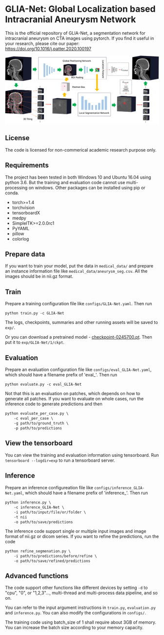 # GLIA-Net: Global Localization based Intracranial Aneurysm Network

This is the official repository of GLIA-Net, a segmentation network for 
intracranial aneurysm on CTA images using pytorch. 
If you find it useful in your research, please cite our paper: https://doi.org/10.1016/j.patter.2020.100197

![Network structure](artworks/workflow.png)

## License
The code is licensed for non-commerical academic research purpose only.

## Requirements
The project has been tested in both Windows 10 and Ubuntu 16.04 using python 3.6.
But the training and evaluation code cannot use multi-processing on windows.
Other packages can be installed using pip or conda.

* torch>=1.4
* torchvision
* tensorboardX
* medpy
* SimpleITK>=2.0.0rc1
* PyYAML
* pillow
* colorlog


## Prepare data
If you want to train your model, put the data in `medical_data/` and 
prepare an instance information file like `medical_data/aneurysm_seg.csv`.
All the images should be in nii.gz format.

## Train
Prepare a training configuration file like `configs/GLIA-Net.yaml`.
Then run
```
python train.py -c GLIA-Net
```
The logs, checkpoints, summaries and other running assets will be saved to `exp/`.

Or you can download a pretrained model - [checkpoint-0245700.pt](https://github.com/MeteorsHub/GLIA-Net/releases/download/v1.0/checkpoint-0245700.pt).
Then put it to `exp/GLIA-Net/1/ckpt`.

## Evaluation
Prepare an evaluation configuration file like `configs/eval_GLIA-Net.yaml`, 
which should have a filename prefix of 'eval_'.
Then run
```
python evaluate.py -c eval_GLIA-Net
```
Not that this is an evaluation on patches, which depends on how to generate all patches.
If you want to evaluate on whole cases, run the inference code to generate predictions and then
```
python evaluate_per_case.py \
    -c eval_per_case \
    -g path/to/ground_truth \
    -p path/to/predictions
```

## View the tensorboard
You can view the training and evaluation information using tensorboard.
Run `tensorboard --logdir=exp` to run a tensorboard server.

## Inference
Prepare an inference configureation file like `configs/inference_GLIA-Net.yaml`,
which should have a filename prefix of 'inference_'.
Then run
```
python inference.py \
    -c inference_GLIA-Net \
    -i path/to/input/file/or/folder \
    -t nii
    -o path/to/save/predictions
```
The inference code support single or multiple input images and image format of nii.gz or dicom series.
If you want to refine the predictions, run the code
```
python refine_segmenation.py \
    -i path/to/predictions/before/refine \
    -o path/to/save/refined/predictions
```

## Advanced functions
The code support other functions like different devices by setting `-d` to "cpu", "0", or "1,2,3"...,
multi-thread and multi-process data pipeline, and so on.

You can refer to the input argument instructions in `train.py`, `evaluation.py` and `inference.py`.
You can also modify the configurations in `configs/`.

The training code using batch_size of 1 shall require about 3GB of memory. 
You can increase the batch size according to your memory capacity.
